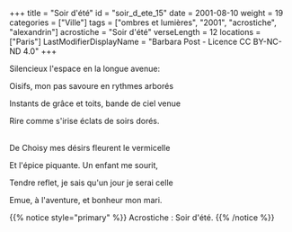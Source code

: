 +++
title = "Soir d'été"
id = "soir_d_ete_15"
date = 2001-08-10
weight = 19
categories = ["Ville"]
tags = ["ombres et lumières", "2001", "acrostiche", "alexandrin"]
acrostiche = "Soir d'été"
verseLength = 12
locations = ["Paris"]
LastModifierDisplayName = "Barbara Post - Licence CC BY-NC-ND 4.0"
+++

Silencieux l'espace en la longue avenue:

Oisifs, mon pas savoure en rythmes arborés

Instants de grâce et toits, bande de ciel venue

Rire comme s'irise éclats de soirs dorés.

 \
De Choisy mes désirs fleurent le vermicelle

Et l'épice piquante. Un enfant me sourit,

Tendre reflet, je sais qu'un jour je serai celle

Emue, à l'aventure, et bonheur mon mari.

{{% notice style="primary" %}}
Acrostiche : Soir d'été.
{{% /notice %}}
